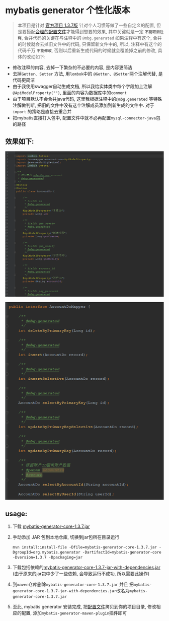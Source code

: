 # mybatis generator 个性化版本

> 本项目是针对 [官方项目 1.3.7版](https://github.com/mybatis/generator/tree/mybatis-generator-1.3.7) 针对个人习惯等做了一些自定义的配置, 但是要搭配[合理的配置文件](generatorTest.xml)才能得到想要的效果, 其中关键就是一定 **`不能取消注释`**, 合并代码的关键在与注释中的 `@mbg.generated` 如果注释中有这个, 合并的时候就会去掉旧文件中的代码, 只保留新文件中的, 所以, 注释中有这个的代码千万 **`不能修改`**, 否则以后重新生成代码的时候就会覆盖掉之前的修改, 具体的改动如下:
- 修改注释的内容, 去掉一下繁杂的不必要的内容, 是内容更简洁
- 去掉`Getter`、`Setter` 方法, 用`lombok`中的 `@Getter`、`@Setter`两个注解代替, 是代码更简洁
- 由于我使用swagger自动生成文档, 所以我给实体类中每个字段加上注解`@ApiModelProperty("")`, 里面的内容为数据库中的`comment`
- 由于项目默认不会合并java代码, 这里我根据注释中的`@mbg.generated` 等特殊注解做判断, 把旧的文件中没有这个注解成员添加到新生成的文件中. 对于 `import` 的策略是直接去重合并
- 把mybatis直接打入包中, 配置文件中就不必再配置`mysql-connector-java`包的路径

## 效果如下:

![实体类](doc/domain.jpg)

![dao](doc/dao.jpg)

## usage:
   
  1. 下载 [mybatis-generator-core-1.3.7.jar](target/mybatis-generator-core-1.3.7.jar)
  
  2. 手动添加 JAR 包到本地仓库, 切换到jar包所在目录运行
      ```
      mvn install:install-file -Dfile=mybatis-generator-core-1.3.7.jar -DgroupId=org.mybatis.generator -DartifactId=mybatis-generator-core -Dversion=1.3.7 -Dpackaging=jar
      ```
  3. 下载包括依赖的[mybatis-generator-core-1.3.7-jar-with-dependencies.jar](target/mybatis-generator-core-1.3.7-jar-with-dependencies.jar) (由于原来的jar包中少了一些依赖, 会导致运行不成功, 所以需要此操作)
  
  4. 到`maven`仓库删除`mybatis-generator-core-1.3.7.jar` 并且 把`mybatis-generator-core-1.3.7-jar-with-dependencies.jar`改名为`mybatis-generator-core-1.3.7.jar`
  
  5. 至此, mybatis generator 安装完成, 把[配置文件](generatorTest.xml)拷贝到你的项目目录, 修改相应的配置, 添加`mybatis-generator-maven-plugin`插件即可
  
  
  
  
  
    
                                     
